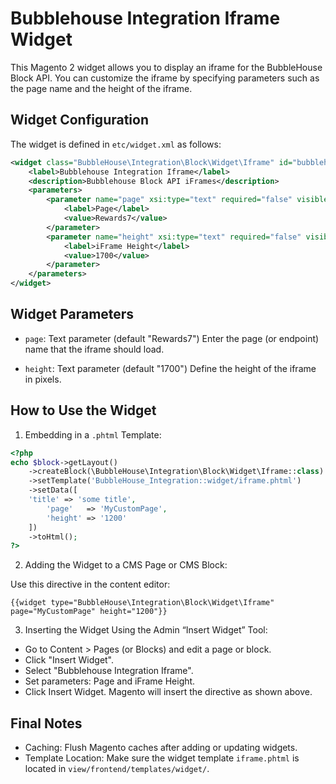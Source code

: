 Bubblehouse Integration Iframe Widget
=====================================

This Magento 2 widget allows you to display an iframe for the BubbleHouse Block API.
You can customize the iframe by specifying parameters such as the page name and the height of the iframe.

Widget Configuration
--------------------

The widget is defined in `etc/widget.xml` as follows:

```xml
<widget class="BubbleHouse\Integration\Block\Widget\Iframe" id="bubblehouse_block_api">
    <label>Bubblehouse Integration Iframe</label>
    <description>Bubblehouse Block API iFrames</description>
    <parameters>
        <parameter name="page" xsi:type="text" required="false" visible="true" sort_order="10">
            <label>Page</label>
            <value>Rewards7</value>
        </parameter>
        <parameter name="height" xsi:type="text" required="false" visible="true" sort_order="10">
            <label>iFrame Height</label>
            <value>1700</value>
        </parameter>
    </parameters>
</widget>
```

Widget Parameters
-----------------

- `page`: Text parameter (default "Rewards7")
  Enter the page (or endpoint) name that the iframe should load.

- `height`: Text parameter (default "1700")
  Define the height of the iframe in pixels.

How to Use the Widget
---------------------

1. Embedding in a `.phtml` Template:

```php
<?php
echo $block->getLayout()
    ->createBlock(\BubbleHouse\Integration\Block\Widget\Iframe::class)
    ->setTemplate('BubbleHouse_Integration::widget/iframe.phtml')
    ->setData([
	'title' => 'some title',
        'page'   => 'MyCustomPage',
        'height' => '1200'
    ])
    ->toHtml();
?>
```

2. Adding the Widget to a CMS Page or CMS Block:

Use this directive in the content editor:

```
{{widget type="BubbleHouse\Integration\Block\Widget\Iframe" page="MyCustomPage" height="1200"}}
```

3. Inserting the Widget Using the Admin “Insert Widget” Tool:

- Go to Content > Pages (or Blocks) and edit a page or block.
- Click "Insert Widget".
- Select "Bubblehouse Integration Iframe".
- Set parameters: Page and iFrame Height.
- Click Insert Widget. Magento will insert the directive as shown above.

Final Notes
-----------

- Caching: Flush Magento caches after adding or updating widgets.
- Template Location: Make sure the widget template `iframe.phtml` is located in `view/frontend/templates/widget/`.
